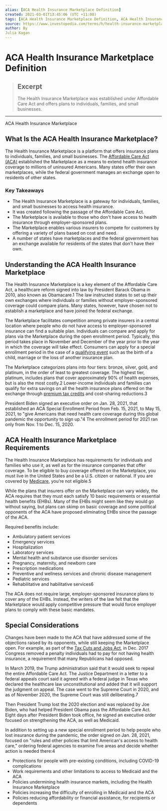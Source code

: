 ```yaml
---
alias: [ACA Health Insurance Marketplace Definition]
created: 2021-03-01T13:45:06 (UTC +11:00)
tags: [ACA Health Insurance Marketplace Definition, ACA Health Insurance Marketplace]
source: https://www.investopedia.com/terms/h/health-insurance-marketplace.asp
author: By
Julia Kagan
---
```


# ACA Health Insurance Marketplace Definition

> ## Excerpt
> The Health Insurance Marketplace was established under Affordable Care Act and offers plans to individuals, families, and small businesses.

---

ACA Health Insurance Marketplace
## What Is the ACA Health Insurance Marketplace?

The Health Insurance Marketplace is a platform that offers insurance plans to individuals, families, and small businesses. The [Affordable Care Act (ACA)](https://www.investopedia.com/terms/a/affordable-care-act.asp) established the Marketplace as a means to extend health insurance coverage to millions of uninsured Americans. Many states offer their own marketplaces, while the federal government manages an exchange open to residents of other states.

### Key Takeaways

-   The Health Insurance Marketplace is a gateway for individuals, families, and small businesses to access health insurance.
-   It was created following the passage of the Affordable Care Act.
-   The Marketplace is available to those who don't have access to health insurance through employer-sponsored plans.
-   The Marketplace enables various insurers to compete for customers by offering a variety of plans based on cost and need.
-   A number of states have marketplaces and the federal government has an exchange available for residents of the states that don't have their own.

## Understanding the ACA Health Insurance Marketplace

The Health Insurance Marketplace is a key element of the Affordable Care Act, a healthcare reform signed into law by President Barack Obama in 2010, also known as Obamacare.1 The law instructed states to set up their own exchanges where individuals or families without employer-sponsored coverage could compare plans. Many states, however, have chosen not to establish a marketplace and have joined the federal exchange.

The Marketplace facilitates competition among private insurers in a central location where people who do not have access to employer-sponsored insurance can find a suitable plan. Individuals can compare and apply for plans via the Marketplace during the open enrollment period. Typically, this period takes place in November and December of the year prior to the year in which the coverage will take effect. Consumers can apply for a special enrollment period in the case of a [qualifying event](https://www.investopedia.com/terms/q/qualifying-event.asp) such as the birth of a child, marriage or the loss of another insurance plan.

The Marketplace categorizes plans into four tiers: bronze, silver, gold, and platinum, in the order of least to greatest coverage. The highest tier, platinum, includes plans that cover approximately 90% of health expenses, but is also the most costly.2 Lower-income individuals and families can qualify for extra savings on all the health insurance plans offered on the exchange through [premium tax credits](https://www.investopedia.com/terms/a/advanced-premium-tax-credit.asp) and cost-sharing reductions.3

President Biden signed an executive order on Jan. 28, 2021, that established an ACA Special Enrollment Period from Feb. 15, 2021, to May 15, 2021, to "give Americans that need health care coverage during this global pandemic the opportunity to sign up."4 The enrollment period for 2021 ran only from Nov. 1 to Dec. 15, 2020.

## ACA Health Insurance Marketplace Requirements

The Health Insurance Marketplace has requirements for individuals and families who use it, as well as for the insurance companies that offer coverage. To be eligible to buy coverage offered on the Marketplace, you must live in the United States and be a U.S. citizen or national. If you are covered by [Medicare](https://www.investopedia.com/terms/m/medicare.asp), you’re not eligible.5

While the plans that insurers offer on the Marketplace can vary widely, the ACA requires that they must each satisfy 10 basic requirements or essential health benefits (EHBs). Many of the EHBs might seem like they would go without saying, but plans can skimp on basic coverage and some political opponents of the ACA have proposed eliminating EHBs since the passage of the ACA.

Required benefits include:

-   Ambulatory patient services
-   Emergency services
-   Hospitalization
-   Laboratory services
-   Mental health and substance use disorder services
-   Pregnancy, maternity, and newborn care
-   Prescription medications
-   Preventive and wellness services and chronic disease management
-   Pediatric services
-   Rehabilitative and habilitative services6

The ACA does not require large, employer-sponsored insurance plans to cover any of the EHBs. Instead, the writers of the law felt that the Marketplace would apply competitive pressure that would force employer plans to comply with these basic mandates.

## Special Considerations

Changes have been made to the ACA that have addressed some of the objections raised by its opponents, while still keeping the Marketplace open. For example, as part of the [Tax Cuts and Jobs Act](https://www.investopedia.com/taxes/trumps-tax-reform-plan-explained/), in Dec. 2017 Congress removed a penalty individuals had to pay for not having health insurance, a requirement that many Republicans had opposed.

In March 2019, the Trump administration said that it would seek to repeal the entire Affordable Care Act. The Justice Department in a letter to a federal appeals court said it agreed with a federal judge in Texas who declared the healthcare law unconstitutional and added that it will support the judgment on appeal. The case went to the Supreme Court in 2020, and as of November 2020, the Supreme Court was still deliberating.7

Then President Trump lost the 2020 election and was replaced by Joe Biden, who had helped President Obama pass the Affordable Care Act. Eight days after President Biden took office, he signed an executive order focused on strengthening the ACA, as well as Medicaid.

In addition to setting up a new special enrollment period to help people who lost insurance during the pandemic, the order signed on Jan. 28, 2021, focused on "rules and other policies that limit American's access to health care," ordering federal agencies to examine five areas and decide whether action is needed there:4

-   Protections for people with pre-existing conditions, including COVID-19 complications
-   Work requirements and other limitations to access to Medicaid and the ACA
-   Policies undermining health insurance markets, including the Health Insurance Marketplace
-   Policies increasing the difficulty of enrolling in Medicaid and the ACA
-   Policies reducing affordability or financial assistance, for recipients or dependents
